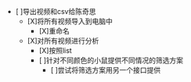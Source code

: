 - [ ]导出视频和csv给陈奇思
  - [X]将所有视频导入到电脑中
    - [X]重命名
  - [X]对所有视频进行分析
    - [X]按照list
    - [ ]针对不同颜色的小鼠提供不同情况的筛选方案
      - [ ]尝试将筛选方案用另一个接口提供
